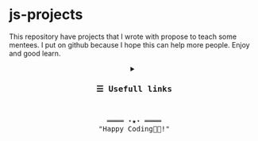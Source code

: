 # js-projects

This repository have projects that I wrote with propose to teach some mentees. I put on github because I hope this can help more people. Enjoy and good learn.

<!-- Details Section-->
<details align="center">
    <summary align="center">
        <h3 align="center"><samp align="center">&#9776; Usefull links</samp></h3>
    </summary>
    <a align="center" href="https://zerotomastery.io/cheatsheets/javascript-cheatsheet-the-advanced-concepts/?utm_source=udemy&utm_medium=coursecontent">
        Advanced JavaScript Cheat Sheet
    </a>
</details>

<br>

<!-- Footer -->
<samp>
    <p align="center">
        ════ ⋆★⋆ ════
        <br>
        "Happy Coding👨‍💻!"
    </p>
</samp>